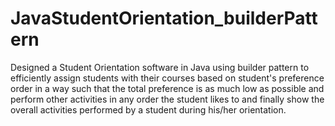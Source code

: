 # JavaStudentOrientation_builderPattern

Designed a Student Orientation software in Java using builder pattern to efficiently assign students
with their courses based on student's preference order in a way such that the total preference is as much
low as possible and perform other activities in any order the student likes to and finally show the overall
activities performed by a student during his/her orientation.
